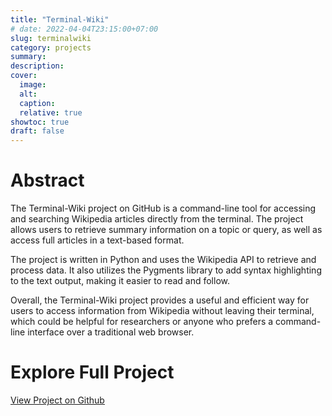 ```yaml
---
title: "Terminal-Wiki"
# date: 2022-04-04T23:15:00+07:00
slug: terminalwiki
category: projects
summary:
description:
cover:
  image:
  alt:
  caption:
  relative: true
showtoc: true
draft: false
---
```


# Abstract

The Terminal-Wiki project on GitHub is a command-line tool for accessing and searching Wikipedia articles directly from the terminal. The project allows users to retrieve summary information on a topic or query, as well as access full articles in a text-based format.

The project is written in Python and uses the Wikipedia API to retrieve and process data. It also utilizes the Pygments library to add syntax highlighting to the text output, making it easier to read and follow.

Overall, the Terminal-Wiki project provides a useful and efficient way for users to access information from Wikipedia without leaving their terminal, which could be helpful for researchers or anyone who prefers a command-line interface over a traditional web browser.

# Explore Full Project
[View Project on Github](https://github.com/charanravi-online/Terminal-Wiki/)
